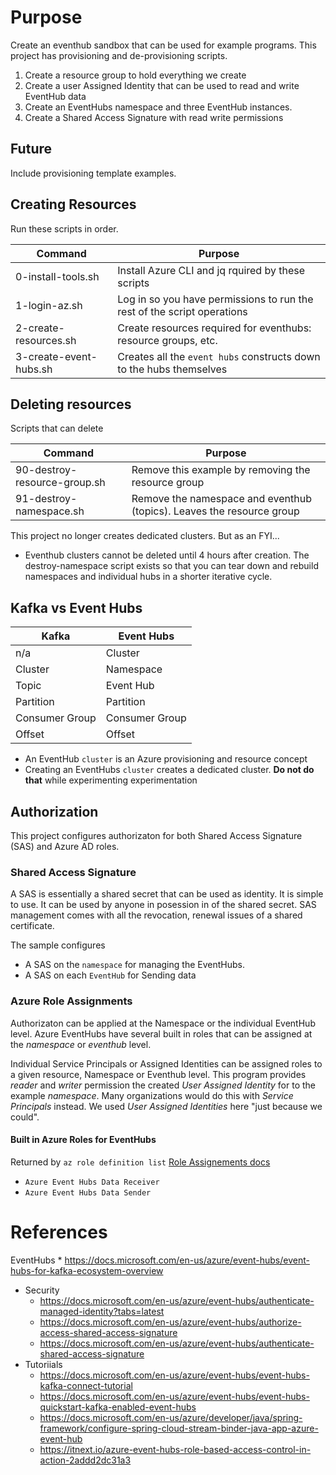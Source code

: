 # Purpose
Create an eventhub sandbox that can be used for example programs. This project has provisioning and de-provisioning scripts. 

1. Create a resource group to hold everything we create
1. Create a user Assigned Identity that can be used to read and write EventHub data
1. Create an EventHubs namespace and three EventHub instances.
1. Create a Shared Access Signature with read write permissions

## Future
Include provisioning template examples.

## Creating Resources
Run these scripts in order. 

| Command | Purpose |
| - | - |
| 0-install-tools.sh | Install Azure CLI and jq rquired by these scripts |
| 1-login-az.sh | Log in so you have permissions to run the rest of the script operations | 
| 2-create-resources.sh | Create resources required for eventhubs: resource groups, etc. |
| 3-create-event-hubs.sh | Creates all the `event hubs` constructs down to the hubs themselves |

## Deleting resources
Scripts that can delete 

| Command | Purpose |
| - | - |
| 90-destroy-resource-group.sh | Remove this example by removing the resource group |
| 91-destroy-namespace.sh | Remove the namespace and eventhub (topics). Leaves the resource group  |

This project no longer creates dedicated clusters.  But as an FYI...
* Eventhub clusters cannot be deleted until 4 hours after creation. The destroy-namespace script exists so that you can tear down and rebuild namespaces and individual hubs in a shorter iterative cycle.

## Kafka vs Event Hubs
| Kafka |	Event Hubs |
| - | - |
| n/a | Cluster |
| Cluster | Namespace |
| Topic	 | Event Hub |
| Partition |	Partition |
| Consumer Group |	Consumer Group |
| Offset |	Offset |

* An EventHub `cluster` is an Azure provisioning and resource concept
* Creating an EventHubs `cluster` creates a dedicated cluster. **Do not do that** while experimenting experimentation

## Authorization
This project configures authorizaton for both Shared Access Signature (SAS) and Azure AD roles.

### Shared Access Signature
A SAS is essentially a shared secret that can be used as identity.  It is simple to use.  It can be used by anyone in posession in of the shared secret.  SAS management comes with all the revocation, renewal issues of a shared certificate.

The sample configures 
* A SAS on the `namespace` for managing the EventHubs.  
* A SAS on each `EventHub` for Sending data

### Azure Role Assignments
Authorizaton can be applied at the Namespace or the individual EventHub level.  Azure EventHubs have several built in roles that can be assigned at the _namespace_ or _eventhub_ level.   

Individual Service Principals or Assigned Identities can be assigned roles to a given resource, Namespace or Eventhub level. This program provides _reader_ and _writer_ permission the created _User Assigned Identity_ for to the example _namespace_.  Many organizations would do this with _Service Principals_ instead. We used _User Assigned Identities_ here "just because we could".

#### Built in Azure Roles for EventHubs
Returned by `az role definition list` [Role Assignements docs](https://docs.microsoft.com/en-us/azure/role-based-access-control/role-assignments-cli)
* `Azure Event Hubs Data Receiver`
* `Azure Event Hubs Data Sender`

# References
EventHubs 
    * https://docs.microsoft.com/en-us/azure/event-hubs/event-hubs-for-kafka-ecosystem-overview
* Security
    * https://docs.microsoft.com/en-us/azure/event-hubs/authenticate-managed-identity?tabs=latest
    * https://docs.microsoft.com/en-us/azure/event-hubs/authorize-access-shared-access-signature
    * https://docs.microsoft.com/en-us/azure/event-hubs/authenticate-shared-access-signature
* Tutoriials
    * https://docs.microsoft.com/en-us/azure/event-hubs/event-hubs-kafka-connect-tutorial
    * https://docs.microsoft.com/en-us/azure/event-hubs/event-hubs-quickstart-kafka-enabled-event-hubs
    * https://docs.microsoft.com/en-us/azure/developer/java/spring-framework/configure-spring-cloud-stream-binder-java-app-azure-event-hub
    * https://itnext.io/azure-event-hubs-role-based-access-control-in-action-2addd2dc31a3
